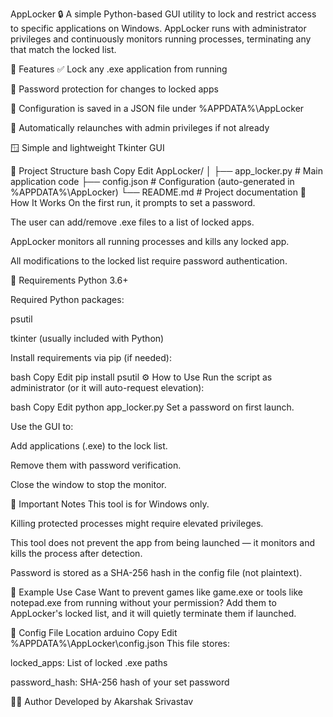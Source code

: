 AppLocker 🔒
A simple Python-based GUI utility to lock and restrict access to specific applications on Windows. AppLocker runs with administrator privileges and continuously monitors running processes, terminating any that match the locked list.

📌 Features
✅ Lock any .exe application from running

🔐 Password protection for changes to locked apps

💾 Configuration is saved in a JSON file under %APPDATA%\AppLocker

🧠 Automatically relaunches with admin privileges if not already

🪟 Simple and lightweight Tkinter GUI

📁 Project Structure
bash
Copy
Edit
AppLocker/
│
├── app_locker.py       # Main application code
├── config.json         # Configuration (auto-generated in %APPDATA%\AppLocker)
└── README.md           # Project documentation
🚀 How It Works
On the first run, it prompts to set a password.

The user can add/remove .exe files to a list of locked apps.

AppLocker monitors all running processes and kills any locked app.

All modifications to the locked list require password authentication.

🧰 Requirements
Python 3.6+

Required Python packages:

psutil

tkinter (usually included with Python)

Install requirements via pip (if needed):

bash
Copy
Edit
pip install psutil
⚙️ How to Use
Run the script as administrator (or it will auto-request elevation):

bash
Copy
Edit
python app_locker.py
Set a password on first launch.

Use the GUI to:

Add applications (.exe) to the lock list.

Remove them with password verification.

Close the window to stop the monitor.

🛑 Important Notes
This tool is for Windows only.

Killing protected processes might require elevated privileges.

This tool does not prevent the app from being launched — it monitors and kills the process after detection.

Password is stored as a SHA-256 hash in the config file (not plaintext).

🧪 Example Use Case
Want to prevent games like game.exe or tools like notepad.exe from running without your permission? Add them to AppLocker's locked list, and it will quietly terminate them if launched.

📂 Config File Location
arduino
Copy
Edit
%APPDATA%\AppLocker\config.json
This file stores:

locked_apps: List of locked .exe paths

password_hash: SHA-256 hash of your set password

👨‍💻 Author
Developed by Akarshak Srivastav

